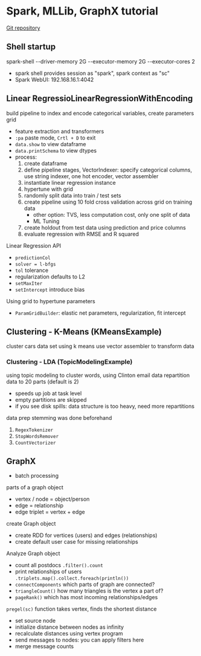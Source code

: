 # Spark, MLLib, GraphX tutorial

[Git repository](www.github.com/WhiteFangBuck/strata-ny-2016)

## Shell startup
spark-shell --driver-memory 2G --executor-memory 2G --executor-cores 2
* spark shell provides session as "spark", spark context as "sc"
* Spark WebUI: 192.168.16.1:4042


## Linear RegressioLinearRegressionWithEncoding
build pipeline to index and encode categorical variables, create parameters grid

- feature extraction and transformers
- `:pa` paste mode, `Crtl + D` to exit
- `data.show` to view dataframe
- `data.printSchema` to view dtypes
- process:
    1. create dataframe
    2. define pipeline stages, VectorIndexer: specify categorical columns, use string indexer, one hot encoder, vector assembler
    3. instantiate linear regression instance
    4. hypertune with grid
    5. randomly split data into train / test sets
    6. create pipeline using 10 fold cross validation across grid on training data
        - other option: TVS, less computation cost, only one split of data
        - ML Tuning
    7. create holdout from test data using prediction and price columns
    8. evaluate regression with RMSE and R squared

Linear Regression API
- `predictionCol`
- `solver = l-bfgs`
- `tol` tolerance
- regularization defaults to L2
- `setMaxIter`
- `setIntercept` introduce bias

Using grid to hypertune parameters
- `ParamGridBuilder`: elastic net parameters, regularization, fit intercept

## Clustering - K-Means (KMeansExample)
cluster cars data set using k means
use vector assembler to transform data

### Clustering - LDA (TopicModelingExample)
using topic modeling to cluster words, using Clinton email data
repartition data to 20 parts (default is 2)
- speeds up job at task level
- empty partitions are skipped
- if you see disk spills: data structure is too heavy, need more repartitions

data prep
stemming was done beforehand
1. `RegexTokenizer`
2. `StopWordsRemover`
3. `CountVectorizer`

## GraphX
- batch processing

parts of a graph object
- vertex / node = object/person
- edge = relationship
- edge triplet = vertex + edge

create Graph object
- create RDD for vertices (users) and edges (relationships)
- create default user case for missing relationships

Analyze Graph object
- count all postdocs `.filter().count`
- print relationships of users `.triplets.map().collect.foreach(println())`
- `connectComponents` which parts of graph are connected?
- `triangleCount()` how many triangles is the vertex a part of?
- `pageRank()` which has most incoming relationships/edges

`pregel(sc)` function takes vertex, finds the shortest distance
- set source node
- initialize distance between nodes as infinity
- recalculate distances using vertex program
- send messages to nodes: you can apply filters here
- merge message counts

